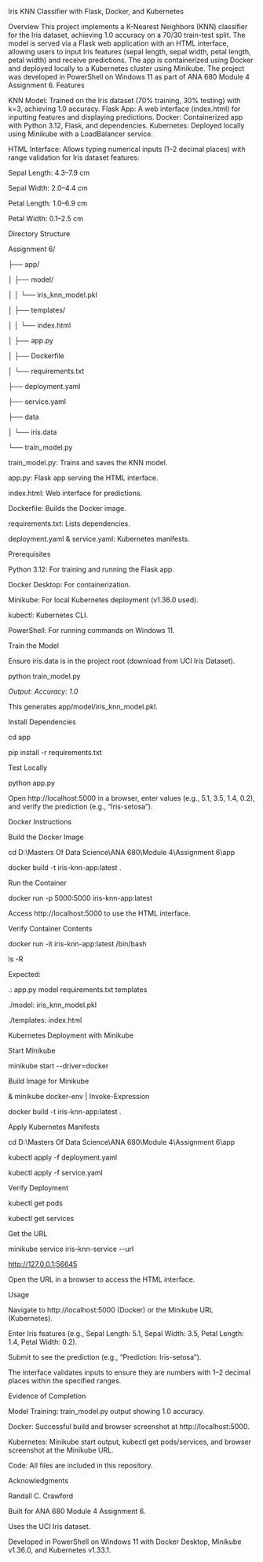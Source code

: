 Iris KNN Classifier with Flask, Docker, and Kubernetes

Overview
This project implements a K-Nearest Neighbors (KNN) classifier for the Iris dataset, achieving 1.0 accuracy on a 70/30 train-test split. The model is served via a Flask web application with an HTML interface, allowing users to input Iris features (sepal length, sepal width, petal length, petal width) and receive predictions. The app is containerized using Docker and deployed locally to a Kubernetes cluster using Minikube. The project was developed in PowerShell on Windows 11 as part of ANA 680 Module 4 Assignment 6.
Features

KNN Model: Trained on the Iris dataset (70% training, 30% testing) with k=3, achieving 1.0 accuracy.
Flask App: A web interface (index.html) for inputting features and displaying predictions.
Docker: Containerized app with Python 3.12, Flask, and dependencies.
Kubernetes: Deployed locally using Minikube with a LoadBalancer service.

HTML Interface: Allows typing numerical inputs (1–2 decimal places) with range validation for Iris dataset features:

  Sepal Length: 4.3–7.9 cm
  
  Sepal Width: 2.0–4.4 cm
  
  Petal Length: 1.0–6.9 cm
  
  Petal Width: 0.1–2.5 cm

Directory Structure

Assignment 6/

├── app/

│   ├── model/

│   │   └── iris_knn_model.pkl

│   ├── templates/

│   │   └── index.html

│   ├── app.py

│   ├── Dockerfile

│   └── requirements.txt

├── deployment.yaml

├── service.yaml

├── data

│   └── iris.data 

└── train_model.py

train_model.py: Trains and saves the KNN model.

app.py: Flask app serving the HTML interface.

index.html: Web interface for predictions.

Dockerfile: Builds the Docker image.

requirements.txt: Lists dependencies.

deployment.yaml & service.yaml: Kubernetes manifests.

Prerequisites

Python 3.12: For training and running the Flask app.

Docker Desktop: For containerization.

Minikube: For local Kubernetes deployment (v1.36.0 used).

kubectl: Kubernetes CLI.

PowerShell: For running commands on Windows 11.

Train the Model

Ensure iris.data is in the project root (download from UCI Iris Dataset).

python train_model.py

*Output: Accuracy: 1.0*

This generates app/model/iris_knn_model.pkl.

Install Dependencies

  cd app
  
  pip install -r requirements.txt

Test Locally

  python app.py

Open http://localhost:5000 in a browser, enter values (e.g., 5.1, 3.5, 1.4, 0.2), and verify the prediction (e.g., “Iris-setosa”).

Docker Instructions

Build the Docker Image

  cd D:\Masters Of Data Science\ANA 680\Module 4\Assignment 6\app
  
  docker build -t iris-knn-app:latest .

Run the Container

  docker run -p 5000:5000 iris-knn-app:latest

Access http://localhost:5000 to use the HTML interface.

Verify Container Contents

  docker run -it iris-knn-app:latest /bin/bash
  
  ls -R

Expected:

  .: app.py  model  requirements.txt  templates

  ./model: iris_knn_model.pkl

  ./templates: index.html

Kubernetes Deployment with Minikube

Start Minikube

  minikube start --driver=docker

Build Image for Minikube

  & minikube docker-env | Invoke-Expression
  
  docker build -t iris-knn-app:latest .

Apply Kubernetes Manifests

  cd D:\Masters Of Data Science\ANA 680\Module 4\Assignment 6\app
  
  kubectl apply -f deployment.yaml
  
  kubectl apply -f service.yaml

Verify Deployment

  kubectl get pods
  
  kubectl get services

Get the URL

  minikube service iris-knn-service --url
  
  http://127.0.0.1:56645

Open the URL in a browser to access the HTML interface.

Usage

Navigate to http://localhost:5000 (Docker) or the Minikube URL (Kubernetes).

Enter Iris features (e.g., Sepal Length: 5.1, Sepal Width: 3.5, Petal Length: 1.4, Petal Width: 0.2).

Submit to see the prediction (e.g., “Prediction: Iris-setosa”).

The interface validates inputs to ensure they are numbers with 1–2 decimal places within the specified ranges.

Evidence of Completion

Model Training: train_model.py output showing 1.0 accuracy.

Docker: Successful build and browser screenshot at http://localhost:5000.

Kubernetes: Minikube start output, kubectl get pods/services, and browser screenshot at the Minikube URL.

Code: All files are included in this repository.

Acknowledgments

Randall C. Crawford

Built for ANA 680 Module 4 Assignment 6.

Uses the UCI Iris dataset.

Developed in PowerShell on Windows 11 with Docker Desktop, Minikube v1.36.0, and Kubernetes v1.33.1.

